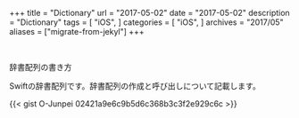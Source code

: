 +++
title = "Dictionary"
url = "2017-05-02"
date = "2017-05-02"
description = "Dictionary"
tags = [
    "iOS",
]
categories = [
    "iOS",
]
archives = "2017/05"
aliases = ["migrate-from-jekyl"]
+++



<br>

辞書配列の書き方  

Swiftの辞書配列です。辞書配列の作成と呼び出しについて記載します。  

{{< gist O-Junpei 02421a9e6c9b5d6c368b3c3f2e929c6c >}}
